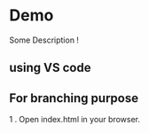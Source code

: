 # Demo

Some Description !

## using VS code

## For branching purpose
1 . Open index.html in your browser.